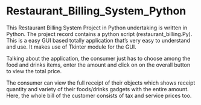 # Restaurant_Billing_System_Python

This Restaurant Billing System Project in Python undertaking is written in Python. The project record contains a python script (restaurant_billing.Py). 
This is a easy GUI based totally application that’s very easy to understand and use. It makes use of Tkinter module for the GUI.

Talking about the application, the consumer just has to choose among the food and drinks items, enter the amount and click on 
on the overall button to view the total price.

The consumer can view the full receipt of their objects which shows receipt quantity and variety of their foods/drinks gadgets with the entire amount. 
Here, the whole bill of the customer consists of tax and service prices too.
